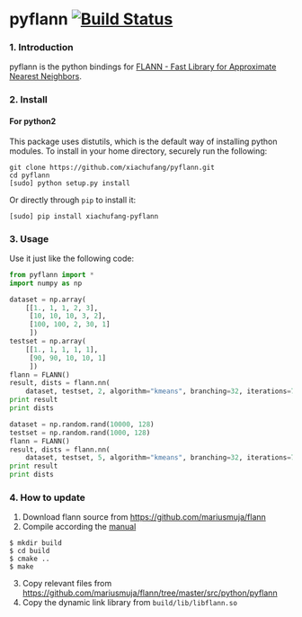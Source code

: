 pyflann [![Build Status](https://travis-ci.org/xiachufang/pyflann.svg?branch=master)](https://travis-ci.org/xiachufang/pyflann)
=============

### 1. Introduction

pyflann is the python bindings for [FLANN - Fast Library for Approximate Nearest Neighbors](https://github.com/mariusmuja/flann).

### 2. Install

#### For python2

This package uses distutils, which is the default way of installing python modules. To install in your home directory, securely run the following:
```
git clone https://github.com/xiachufang/pyflann.git
cd pyflann
[sudo] python setup.py install
```

Or directly through `pip` to install it:
```
[sudo] pip install xiachufang-pyflann
```

### 3. Usage

Use it just like the following code:
```python
from pyflann import *
import numpy as np

dataset = np.array(
    [[1., 1, 1, 2, 3],
     [10, 10, 10, 3, 2],
     [100, 100, 2, 30, 1]
     ])
testset = np.array(
    [[1., 1, 1, 1, 1],
     [90, 90, 10, 10, 1]
     ])
flann = FLANN()
result, dists = flann.nn(
    dataset, testset, 2, algorithm="kmeans", branching=32, iterations=7, checks=16)
print result
print dists

dataset = np.random.rand(10000, 128)
testset = np.random.rand(1000, 128)
flann = FLANN()
result, dists = flann.nn(
    dataset, testset, 5, algorithm="kmeans", branching=32, iterations=7, checks=16)
print result
print dists
```
### 4. How to update
1. Download flann source from https://github.com/mariusmuja/flann
2. Compile according the [manual](http://www.cs.ubc.ca/research/flann/uploads/FLANN/flann_manual-1.8.4.pdf)
```
$ mkdir build
$ cd build
$ cmake ..
$ make
```
3. Copy relevant files from https://github.com/mariusmuja/flann/tree/master/src/python/pyflann
4. Copy the dynamic link library from `build/lib/libflann.so`
